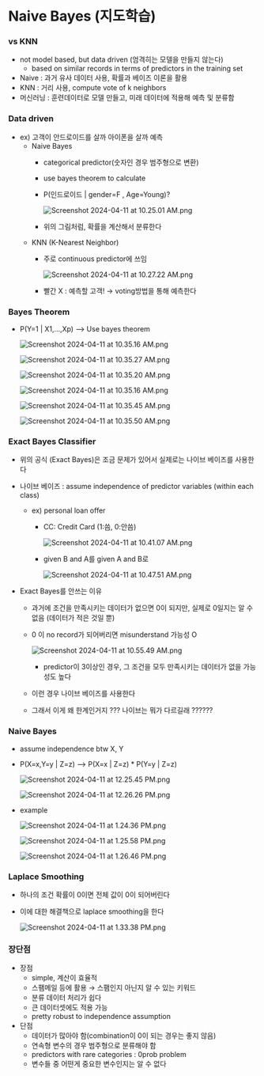 # Naive Bayes (지도학습)

### vs KNN

- not model based, but data driven (엄격히는 모델을 만들지 않는다)
    - based on similar records in terms of predictors in the training set
- Naive : 과거 유사 데이터 사용, 확률과 베이즈 이론을 활용
- KNN : 거리 사용, compute vote of k neighbors
- 머신러닝 : 훈련데이터로 모델 만들고, 미래 데이터에 적용해 예측 및 분류함

### Data driven 

- ex) 고객이 안드로이드를 살까 아이폰을 살까 예측
    - Naive Bayes
        - categorical predictor(숫자인 경우 범주형으로 변환)
        - use bayes theorem to calculate
        - P(인드로이드 | gender=F , Age=Young)?
            
            ![Screenshot 2024-04-11 at 10.25.01 AM.png](https://prod-files-secure.s3.us-west-2.amazonaws.com/7bd8222d-d892-4000-b428-6e3a0d4550f3/d94c6c97-8855-4c40-904a-35028385ad56/Screenshot_2024-04-11_at_10.25.01_AM.png)
            
        - 위의 그림처럼, 확률을 계산해서 분류한다
    - KNN (K-Nearest Neighbor)
        - 주로 continuous predictor에 쓰임
            
            ![Screenshot 2024-04-11 at 10.27.22 AM.png](https://prod-files-secure.s3.us-west-2.amazonaws.com/7bd8222d-d892-4000-b428-6e3a0d4550f3/0d5fdb62-880a-4e32-ba73-b7d87174cd8b/Screenshot_2024-04-11_at_10.27.22_AM.png)
            
        - 빨간 X : 예측할 고객! → voting방법을 통해 예측한다

### Bayes Theorem

- P(Y=1 | X1,…,Xp) —> Use bayes theorem
    
    ![Screenshot 2024-04-11 at 10.35.16 AM.png](https://prod-files-secure.s3.us-west-2.amazonaws.com/7bd8222d-d892-4000-b428-6e3a0d4550f3/e04cdb8d-2f1d-4d59-8aac-4545dfe62804/Screenshot_2024-04-11_at_10.35.16_AM.png)
    
    ![Screenshot 2024-04-11 at 10.35.27 AM.png](https://prod-files-secure.s3.us-west-2.amazonaws.com/7bd8222d-d892-4000-b428-6e3a0d4550f3/e279b332-38d8-4e91-96bf-fcab6b1c26a6/Screenshot_2024-04-11_at_10.35.27_AM.png)
    
    ![Screenshot 2024-04-11 at 10.35.20 AM.png](https://prod-files-secure.s3.us-west-2.amazonaws.com/7bd8222d-d892-4000-b428-6e3a0d4550f3/70fc3fdf-b332-4bff-9458-1bf1c190a520/Screenshot_2024-04-11_at_10.35.20_AM.png)
    
    ![Screenshot 2024-04-11 at 10.35.16 AM.png](https://prod-files-secure.s3.us-west-2.amazonaws.com/7bd8222d-d892-4000-b428-6e3a0d4550f3/e46e5a34-ac91-4338-b3ad-837f43d10d69/Screenshot_2024-04-11_at_10.35.16_AM.png)
    
    ![Screenshot 2024-04-11 at 10.35.45 AM.png](https://prod-files-secure.s3.us-west-2.amazonaws.com/7bd8222d-d892-4000-b428-6e3a0d4550f3/96defbae-a4b1-4a8b-a4e6-c642d704db38/Screenshot_2024-04-11_at_10.35.45_AM.png)
    
    ![Screenshot 2024-04-11 at 10.35.50 AM.png](https://prod-files-secure.s3.us-west-2.amazonaws.com/7bd8222d-d892-4000-b428-6e3a0d4550f3/31461c71-e6df-4572-9fc9-42621763b7f7/Screenshot_2024-04-11_at_10.35.50_AM.png)
    

### Exact Bayes Classifier

- 위의 공식 (Exact Bayes)은 조금 문제가 있어서 실제로는 나이브 베이즈를 사용한다
- 나이브 베이즈 : assume independence of predictor variables (within each class)
    - ex) personal loan offer
        - CC: Credit Card (1:씀, 0:안씀)
            
            ![Screenshot 2024-04-11 at 10.41.07 AM.png](https://prod-files-secure.s3.us-west-2.amazonaws.com/7bd8222d-d892-4000-b428-6e3a0d4550f3/a52b1d0c-4448-4875-9353-6a45ebf8956e/Screenshot_2024-04-11_at_10.41.07_AM.png)
            
        - given B and A를 given A and B로
            
            ![Screenshot 2024-04-11 at 10.47.51 AM.png](https://prod-files-secure.s3.us-west-2.amazonaws.com/7bd8222d-d892-4000-b428-6e3a0d4550f3/7d492e82-1675-4173-b051-b31c58dad9cc/Screenshot_2024-04-11_at_10.47.51_AM.png)
            
- Exact Bayes를 안쓰는 이유
    - 과거에 조건을 만족시키는 데이터가 없으면 0이 되지만, 실제로 0일지는 알 수 없음 (데이터가 적은 것일 뿐)
    - 0 이 no record가 되어버리면 misunderstand 가능성 O
        
        ![Screenshot 2024-04-11 at 10.55.49 AM.png](https://prod-files-secure.s3.us-west-2.amazonaws.com/7bd8222d-d892-4000-b428-6e3a0d4550f3/62cd01e5-2cc8-47cc-a3a3-3da167c9acca/Screenshot_2024-04-11_at_10.55.49_AM.png)
        
        - predictor이 3이상인 경우, 그 조건을 모두 만족시키는 데이터가 없을 가능성도 높다
    - 이런 경우 나이브 베이즈를 사용한다
    - 그래서 이게 왜 한계인거지 ??? 나이브는 뭐가 다르길래 ??????

### Naive Bayes

- assume independence btw X, Y
- P(X=x,Y=y | Z=z) —> P(X=x | Z=z) * P(Y=y | Z=z)
    
    ![Screenshot 2024-04-11 at 12.25.45 PM.png](https://prod-files-secure.s3.us-west-2.amazonaws.com/7bd8222d-d892-4000-b428-6e3a0d4550f3/9bce4255-c2dc-4d1d-b00f-6042429e0261/Screenshot_2024-04-11_at_12.25.45_PM.png)
    
    ![Screenshot 2024-04-11 at 12.26.26 PM.png](https://prod-files-secure.s3.us-west-2.amazonaws.com/7bd8222d-d892-4000-b428-6e3a0d4550f3/781f416b-f1b2-4fad-a49a-5fac9cbe4ce3/Screenshot_2024-04-11_at_12.26.26_PM.png)
    
- example
    
    ![Screenshot 2024-04-11 at 1.24.36 PM.png](https://prod-files-secure.s3.us-west-2.amazonaws.com/7bd8222d-d892-4000-b428-6e3a0d4550f3/1ecfa0eb-8407-4bc8-a951-f42c5a440a7c/Screenshot_2024-04-11_at_1.24.36_PM.png)
    
    ![Screenshot 2024-04-11 at 1.25.58 PM.png](https://prod-files-secure.s3.us-west-2.amazonaws.com/7bd8222d-d892-4000-b428-6e3a0d4550f3/e16e8511-a286-4088-9e95-6114e4d57e16/Screenshot_2024-04-11_at_1.25.58_PM.png)
    
    ![Screenshot 2024-04-11 at 1.26.46 PM.png](https://prod-files-secure.s3.us-west-2.amazonaws.com/7bd8222d-d892-4000-b428-6e3a0d4550f3/bf51269f-4c33-43c3-abc8-d65fe09a72d4/Screenshot_2024-04-11_at_1.26.46_PM.png)
    

### Laplace Smoothing

- 하나의 조건 확률이 0이면 전체 값이 0이 되어버린다
- 이에 대한 해결책으로 laplace smoothing을 한다
    
    ![Screenshot 2024-04-11 at 1.33.38 PM.png](https://prod-files-secure.s3.us-west-2.amazonaws.com/7bd8222d-d892-4000-b428-6e3a0d4550f3/54324e0d-8fca-4cc6-8534-e6dfc2b4ecee/Screenshot_2024-04-11_at_1.33.38_PM.png)
    

### 장단점

- 장점
    - simple, 계산이 효율적
    - 스팸메일 등에 활용 → 스팸인지 아닌지 알 수 있는 키워드
    - 분류 데이터 처리가 쉽다
    - 큰 데이터셋에도 적용 가능
    - pretty robust to independence assumption
- 단점
    - 데이터가 많아야 함(combination이 0이 되는 경우는 좋지 않음)
    - 연속형 변수의 경우 범주형으로 분류해야 함
    - predictors with rare categories : 0prob problem
    - 변수들 중 어떤게 중요한 변수인지는 알 수 없다